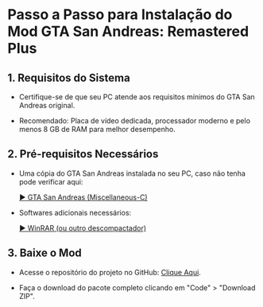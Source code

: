 # Passo a Passo para Instalação do Mod GTA San Andreas: Remastered Plus

## 1. Requisitos do Sistema

- Certifique-se de que seu PC atende aos requisitos mínimos do GTA San Andreas original.

- Recomendado: Placa de vídeo dedicada, processador moderno e pelo menos 8 GB de RAM para melhor desempenho.

## 2. Pré-requisitos Necessários

- Uma cópia do GTA San Andreas instalada no seu PC, caso não tenha pode verificar aqui:

    [► GTA San Andreas (Miscellaneous-C)](https://miscellaneous-c.blogspot.com/2022/04/download-gta-san-andreas-pc-10-us-full.html)

- Softwares adicionais necessários:

    [► WinRAR (ou outro descompactador)](https://www.win-rar.com/start.html?&L=9)

## 3. Baixe o Mod

- Acesse o repositório do projeto no GitHub: [Clique Aqui](https://github.com/erickki/san-andreas-remastered-plus).

- Faça o download do pacote completo clicando em "Code" > "Download ZIP".
